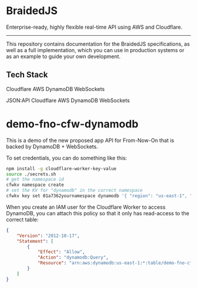# BraidedJS

Enterprise-ready, highly flexible real-time API using AWS and Cloudflare.

---

This repository contains documentation for the BraidedJS specifications, as well as a full implementation, which you can use in production systems or as an example to guide your own development.

## Tech Stack



Cloudflare
AWS
DynamoDB
WebSockets



JSON:API
Cloudflare
AWS
DynamoDB
WebSockets

# demo-fno-cfw-dynamodb

This is a demo of the new proposed app API for From-Now-On that is backed by DynamoDB + WebSockets.

To set credentials, you can do something like this:

```bash
npm install -g cloudflare-worker-key-value
source ./secrets.sh
# get the namespace id
cfwkv namespace create
# set the KV for "dynamodb" in the correct namespace
cfwkv key set 01a7362yournamespace dynamodb '{ "region": "us-east-1", "id": "AKi32MYKEYID", "secret": "gKc123MYSECRET", "table": "demo-fno-cfw-dynamodb" }'
```

When you create an IAM user for the Cloudflare Worker to access DynamoDB, you can attach this policy so that it only has read-access to the correct table:

```json
{
    "Version": "2012-10-17",
    "Statement": [
        {
            "Effect": "Allow",
            "Action": "dynamodb:Query",
            "Resource": "arn:aws:dynamodb:us-east-1:*:table/demo-fno-cfw-dynamodb"
        }
    ]
}
```
